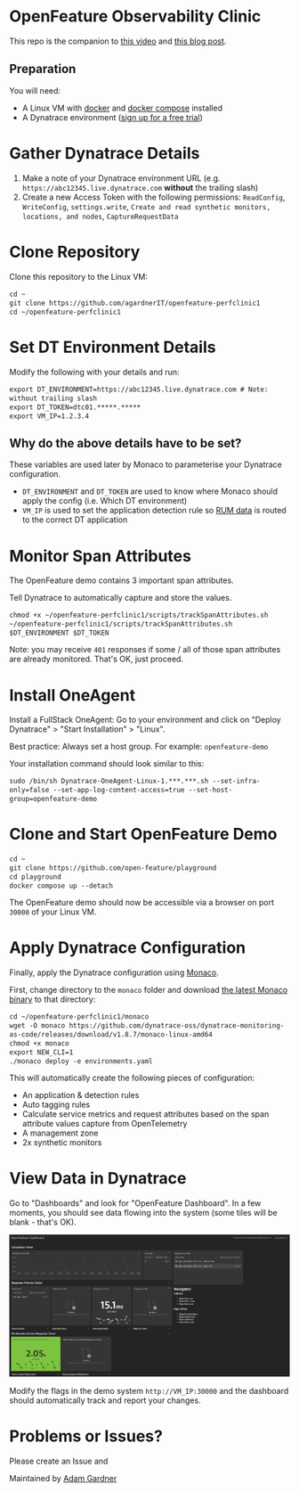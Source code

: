 # OpenFeature Observability Clinic

This repo is the companion to [this video](https://www.youtube.com/watch?v=efP2AqZ4BMg) and [this blog post](https://www.dynatrace.com/news/blog/feature-flags-with-openfeature-and-dynatrace/).

## Preparation

You will need:

- A Linux VM with [docker](https://docs.docker.com/engine/install/) and [docker compose](https://docs.docker.com/compose/install/linux/) installed
- A Dynatrace environment ([sign up for a free trial](https://dynatrace.com/trial))

# Gather Dynatrace Details
1. Make a note of your Dynatrace environment URL (e.g. `https://abc12345.live.dynatrace.com` **without** the trailing slash)
2. Create a new Access Token with the following permissions: `ReadConfig`, `WriteConfig`, `settings.write`, `Create and read synthetic monitors, locations, and nodes`, `CaptureRequestData`

# Clone Repository
Clone this repository to the Linux VM:

```
cd ~
git clone https://github.com/agardnerIT/openfeature-perfclinic1
cd ~/openfeature-perfclinic1
```

# Set DT Environment Details

Modify the following with your details and run:
```
export DT_ENVIRONMENT=https://abc12345.live.dynatrace.com # Note: without trailing slash
export DT_TOKEN=dtc01.*****.*****
export VM_IP=1.2.3.4
```

## Why do the above details have to be set?
These variables are used later by Monaco to parameterise your Dynatrace configuration.

- `DT_ENVIRONMENT` and `DT_TOKEN` are used to know where Monaco should apply the config (i.e. Which DT environment)
- `VM_IP` is used to set the application detection rule so [RUM data](https://www.dynatrace.com/support/help/how-to-use-dynatrace/real-user-monitoring) is routed to the correct DT application


# Monitor Span Attributes
The OpenFeature demo contains 3 important span attributes.

Tell Dynatrace to automatically capture and store the values.

```
chmod +x ~/openfeature-perfclinic1/scripts/trackSpanAttributes.sh
~/openfeature-perfclinic1/scripts/trackSpanAttributes.sh $DT_ENVIRONMENT $DT_TOKEN
```

Note: you may receive `401` responses if some / all of those span attributes are already monitored. That's OK, just proceed.

# Install OneAgent
Install a FullStack OneAgent: Go to your environment and click on "Deploy Dynatrace" > "Start Installation" > "Linux".

Best practice: Always set a host group. For example: `openfeature-demo`

Your installation command should look similar to this:
```
sudo /bin/sh Dynatrace-OneAgent-Linux-1.***.***.sh --set-infra-only=false --set-app-log-content-access=true --set-host-group=openfeature-demo
```

# Clone and Start OpenFeature Demo
```
cd ~
git clone https://github.com/open-feature/playground
cd playground
docker compose up --detach
```

The OpenFeature demo should now be accessible via a browser on port `30000` of your Linux VM.

# Apply Dynatrace Configuration

Finally, apply the Dynatrace configuration using [Monaco](https://dynatrace-oss.github.io/dynatrace-monitoring-as-code/).

First, change directory to the `monaco` folder and download [the latest Monaco binary](https://github.com/dynatrace-oss/dynatrace-monitoring-as-code/releases) to that directory:

```
cd ~/openfeature-perfclinic1/monaco
wget -O monaco https://github.com/dynatrace-oss/dynatrace-monitoring-as-code/releases/download/v1.8.7/monaco-linux-amd64
chmod +x monaco
export NEW_CLI=1
./monaco deploy -e environments.yaml
```

This will automatically create the following pieces of configuration:

- An application & detection rules
- Auto tagging rules
- Calculate service metrics and request attributes based on the span attribute values capture from OpenTelemetry
- A management zone
- 2x synthetic monitors

# View Data in Dynatrace

Go to "Dashboards" and look for "OpenFeature Dashboard". In a few moments, you should see data flowing into the system (some tiles will be blank - that's OK).

![](assets/dt_dashboard.png)

Modify the flags in the demo system `http://VM_IP:30000` and the dashboard should automatically track and report your changes.

# Problems or Issues?

Please create an Issue and

Maintained by [Adam Gardner](https://www.linkedin.com/in/agardner1/)
